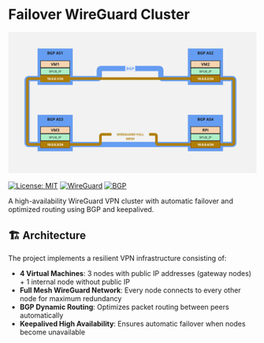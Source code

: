 # Failover WireGuard Cluster

![Project Architecture](images/project-wg-bgp.jpg)

[![License: MIT](https://img.shields.io/badge/License-MIT-yellow.svg)](https://opensource.org/licenses/MIT)
[![WireGuard](https://img.shields.io/badge/WireGuard-1.0+-blue.svg)](https://www.wireguard.com/)
[![BGP](https://img.shields.io/badge/BGP-FRRouting-green.svg)](https://frrouting.org/)

A high-availability WireGuard VPN cluster with automatic failover and optimized routing using BGP and keepalived.

## 🏗️ Architecture

The project implements a resilient VPN infrastructure consisting of:

- **4 Virtual Machines**: 3 nodes with public IP addresses (gateway nodes) + 1 internal node without public IP
- **Full Mesh WireGuard Network**: Every node connects to every other node for maximum redundancy
- **BGP Dynamic Routing**: Optimizes packet routing between peers automatically
- **Keepalived High Availability**: Ensures automatic failover when nodes become unavailable

